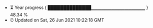 - ⏳ Year progress { ██████████████▁▁▁▁▁▁▁▁▁▁▁▁▁▁▁▁ } 48.34 %
- ⏰ Updated on Sat, 26 Jun 2021 10:22:18 GMT

